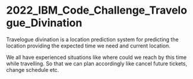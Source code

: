 # 2022_IBM_Code_Challenge_Travelogue_Divination
Travelogue divination is a location prediction system for predicting the location providing the expected time we need and current location.

We all have experienced situations like where could we reach by this time while travelling. So that we can plan accordingly like cancel future tickets,  change schedule etc.
